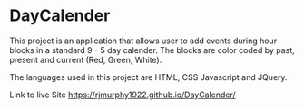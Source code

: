 # DayCalender

This project is an application that allows user to add events during hour blocks in a standard 9 - 5 day calender. The blocks are color coded by past, 
present and current (Red, Green, White). 

The languages used in this project are HTML, CSS Javascript and JQuery.

Link to live Site
https://rjmurphy1922.github.io/DayCalender/

